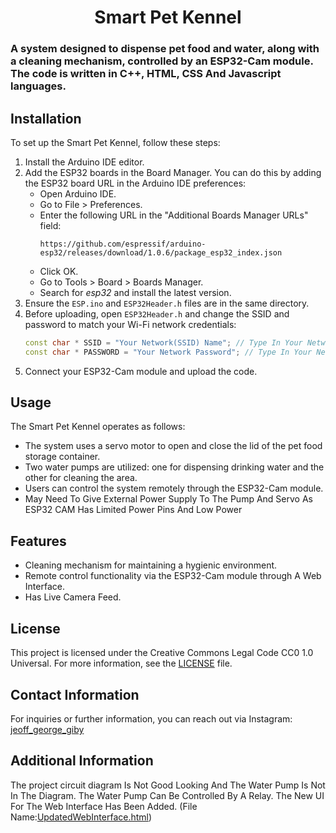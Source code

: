 <h1 align="center"> Smart Pet Kennel
<h3 align="left">
A system designed to dispense pet food and water, along with a cleaning mechanism, controlled by an ESP32-Cam module. The code is written in C++, HTML, CSS And Javascript languages.

## Installation

To set up the Smart Pet Kennel, follow these steps:

1. Install the Arduino IDE editor.
2. Add the ESP32 boards in the Board Manager. You can do this by adding the ESP32 board URL in the Arduino IDE preferences:
   - Open Arduino IDE.
   - Go to File > Preferences.
   - Enter the following URL in the "Additional Boards Manager URLs" field:
     ```
     https://github.com/espressif/arduino-esp32/releases/download/1.0.6/package_esp32_index.json
     ```
   - Click OK.
   - Go to Tools > Board > Boards Manager.
   - Search for _esp32_ and install the latest version.
3. Ensure the `ESP.ino` and `ESP32Header.h` files are in the same directory.
4. Before uploading, open `ESP32Header.h` and change the SSID and password to match your Wi-Fi network credentials:
   ```cpp
   const char * SSID = "Your Network(SSID) Name"; // Type In Your Network Name
   const char * PASSWORD = "Your Network Password"; // Type In Your Network's Password For Hosting The Web Interface
3. Connect your ESP32-Cam module and upload the code.

## Usage

The Smart Pet Kennel operates as follows:

- The system uses a servo motor to open and close the lid of the pet food storage container.
- Two water pumps are utilized: one for dispensing drinking water and the other for cleaning the area.
- Users can control the system remotely through the ESP32-Cam module.
- May Need To Give External Power Supply To The Pump And Servo As ESP32 CAM Has Limited Power Pins And Low Power

## Features

- Cleaning mechanism for maintaining a hygienic environment.
- Remote control functionality via the ESP32-Cam module through A Web Interface.
- Has Live Camera Feed.

## License

This project is licensed under the Creative Commons Legal Code CC0 1.0 Universal. For more information, see the [LICENSE](LICENSE) file.

## Contact Information

For inquiries or further information, you can reach out via Instagram:
[jeoff_george_giby](https://www.instagram.com/jeoff_george_giby/)

## Additional Information

The project circuit diagram Is Not Good Looking And The Water Pump Is Not In The Diagram. The Water Pump Can Be Controlled By A Relay.
The New UI For The Web Interface Has Been Added. (File Name:[UpdatedWebInterface.html](UpdatedWebInterface.html))
